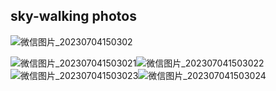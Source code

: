## sky-walking photos



![微信图片_20230704150302](D:\software\nrxt\nari_photos\微信图片_20230704150302.jpg)

![微信图片_202307041503021](D:\software\nrxt\nari_photos\微信图片_202307041503021.jpg)![微信图片_202307041503022](D:\software\nrxt\nari_photos\微信图片_202307041503022.jpg)![微信图片_202307041503023](D:\software\nrxt\nari_photos\微信图片_202307041503023.jpg)![微信图片_202307041503024](D:\software\nrxt\nari_photos\微信图片_202307041503024.jpg)